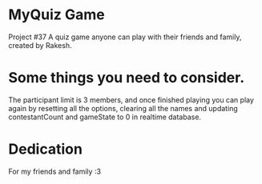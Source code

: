 # MyQuiz Game
Project #37
A quiz game anyone can play with their friends and family, created by Rakesh.

# Some things you need to consider.
The participant limit is 3 members, and once finished playing you can play again by resetting all the options, clearing all the names and updating contestantCount and gameState to 0 in realtime database.

# Dedication
For my friends and family :3
